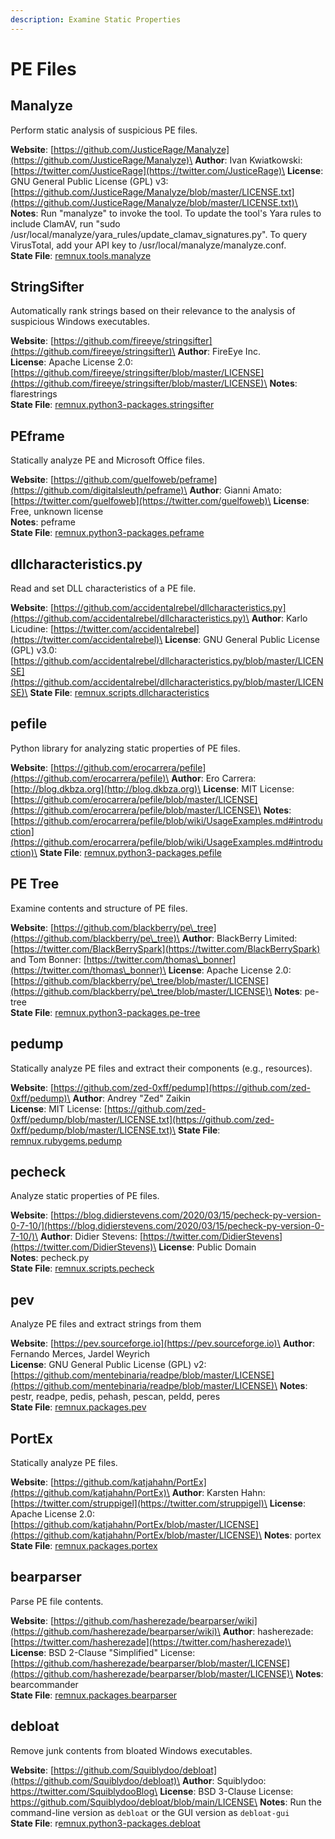```yaml
---
description: Examine Static Properties
---
```


# PE Files

## Manalyze

Perform static analysis of suspicious PE files.

**Website**: [https://github.com/JusticeRage/Manalyze](https://github.com/JusticeRage/Manalyze)\
**Author**: Ivan Kwiatkowski: [https://twitter.com/JusticeRage](https://twitter.com/JusticeRage)\
**License**: GNU General Public License (GPL) v3: [https://github.com/JusticeRage/Manalyze/blob/master/LICENSE.txt](https://github.com/JusticeRage/Manalyze/blob/master/LICENSE.txt)\
**Notes**: Run "manalyze" to invoke the tool. To update the tool's Yara rules to include ClamAV, run "sudo /usr/local/manalyze/yara\_rules/update\_clamav\_signatures.py". To query VirusTotal, add your API key to /usr/local/manalyze/manalyze.conf.\
**State File**: [remnux.tools.manalyze](https://github.com/REMnux/salt-states/blob/master/remnux/tools/manalyze.sls)

## StringSifter

Automatically rank strings based on their relevance to the analysis of suspicious Windows executables.

**Website**: [https://github.com/fireeye/stringsifter](https://github.com/fireeye/stringsifter)\
**Author**: FireEye Inc.\
**License**: Apache License 2.0: [https://github.com/fireeye/stringsifter/blob/master/LICENSE](https://github.com/fireeye/stringsifter/blob/master/LICENSE)\
**Notes**: flarestrings\
**State File**: [remnux.python3-packages.stringsifter](https://github.com/REMnux/salt-states/blob/master/remnux/python3-packages/stringsifter.sls)

## PEframe

Statically analyze PE and Microsoft Office files.

**Website**: [https://github.com/guelfoweb/peframe](https://github.com/digitalsleuth/peframe)\
**Author**: Gianni Amato: [https://twitter.com/guelfoweb](https://twitter.com/guelfoweb)\
**License**: Free, unknown license\
**Notes**: peframe\
**State File**: [remnux.python3-packages.peframe](https://github.com/REMnux/salt-states/blob/master/remnux/python3-packages/peframe.sls)

## dllcharacteristics.py <a href="#dllcharacteristics" id="dllcharacteristics"></a>

Read and set DLL characteristics of a PE file.

**Website**: [https://github.com/accidentalrebel/dllcharacteristics.py](https://github.com/accidentalrebel/dllcharacteristics.py)\
**Author**: Karlo Licudine: [https://twitter.com/accidentalrebel](https://twitter.com/accidentalrebel)\
**License**: GNU General Public License (GPL) v3.0: [https://github.com/accidentalrebel/dllcharacteristics.py/blob/master/LICENSE](https://github.com/accidentalrebel/dllcharacteristics.py/blob/master/LICENSE)\
**State File**: [remnux.scripts.dllcharacteristics](https://github.com/REMnux/salt-states/blob/master/remnux/scripts/dllcharacteristics.sls)

## pefile

Python library for analyzing static properties of PE files.

**Website**: [https://github.com/erocarrera/pefile](https://github.com/erocarrera/pefile)\
**Author**: Ero Carrera: [http://blog.dkbza.org](http://blog.dkbza.org)\
**License**: MIT License: [https://github.com/erocarrera/pefile/blob/master/LICENSE](https://github.com/erocarrera/pefile/blob/master/LICENSE)\
**Notes**: [https://github.com/erocarrera/pefile/blob/wiki/UsageExamples.md#introduction](https://github.com/erocarrera/pefile/blob/wiki/UsageExamples.md#introduction)\
**State File**: [remnux.python3-packages.pefile](https://github.com/REMnux/salt-states/blob/master/remnux/python3-packages/pefile.sls)

## PE Tree

Examine contents and structure of PE files.

**Website**: [https://github.com/blackberry/pe\_tree](https://github.com/blackberry/pe\_tree)\
**Author**: BlackBerry Limited: [https://twitter.com/BlackBerrySpark](https://twitter.com/BlackBerrySpark) and Tom Bonner: [https://twitter.com/thomas\_bonner](https://twitter.com/thomas\_bonner)\
**License**: Apache License 2.0: [https://github.com/blackberry/pe\_tree/blob/master/LICENSE](https://github.com/blackberry/pe\_tree/blob/master/LICENSE)\
**Notes**: pe-tree\
**State File**: [remnux.python3-packages.pe-tree](https://github.com/REMnux/salt-states/blob/master/remnux/python3-packages/pe-tree.sls)

## pedump

Statically analyze PE files and extract their components (e.g., resources).

**Website**: [https://github.com/zed-0xff/pedump](https://github.com/zed-0xff/pedump)\
**Author**: Andrey "Zed" Zaikin\
**License**: MIT License: [https://github.com/zed-0xff/pedump/blob/master/LICENSE.txt](https://github.com/zed-0xff/pedump/blob/master/LICENSE.txt)\
**State File**: [remnux.rubygems.pedump](https://github.com/REMnux/salt-states/blob/master/remnux/rubygems/pedump.sls)

## pecheck

Analyze static properties of PE files.

**Website**: [https://blog.didierstevens.com/2020/03/15/pecheck-py-version-0-7-10/](https://blog.didierstevens.com/2020/03/15/pecheck-py-version-0-7-10/)\
**Author**: Didier Stevens: [https://twitter.com/DidierStevens](https://twitter.com/DidierStevens)\
**License**: Public Domain\
**Notes**: pecheck.py\
**State File**: [remnux.scripts.pecheck](https://github.com/REMnux/salt-states/blob/master/remnux/scripts/pecheck.sls)

## pev

Analyze PE files and extract strings from them

**Website**: [https://pev.sourceforge.io](https://pev.sourceforge.io)\
**Author**: Fernando Merces, Jardel Weyrich\
**License**: GNU General Public License (GPL) v2: [https://github.com/mentebinaria/readpe/blob/master/LICENSE](https://github.com/mentebinaria/readpe/blob/master/LICENSE)\
**Notes**: pestr, readpe, pedis, pehash, pescan, peldd, peres\
**State File**: [remnux.packages.pev](https://github.com/REMnux/salt-states/blob/master/remnux/packages/pev.sls)

## PortEx

Statically analyze PE files.

**Website**: [https://github.com/katjahahn/PortEx](https://github.com/katjahahn/PortEx)\
**Author**: Karsten Hahn: [https://twitter.com/struppigel](https://twitter.com/struppigel)\
**License**: Apache License 2.0: [https://github.com/katjahahn/PortEx/blob/master/LICENSE](https://github.com/katjahahn/PortEx/blob/master/LICENSE)\
**Notes**: portex\
**State File**: [remnux.packages.portex](https://github.com/REMnux/salt-states/blob/master/remnux/packages/portex.sls)

## bearparser

Parse PE file contents.

**Website**: [https://github.com/hasherezade/bearparser/wiki](https://github.com/hasherezade/bearparser/wiki)\
**Author**: hasherezade: [https://twitter.com/hasherezade](https://twitter.com/hasherezade)\
**License**: BSD 2-Clause "Simplified" License: [https://github.com/hasherezade/bearparser/blob/master/LICENSE](https://github.com/hasherezade/bearparser/blob/master/LICENSE)\
**Notes**: bearcommander\
**State File**: [remnux.packages.bearparser](https://github.com/REMnux/salt-states/blob/master/remnux/packages/bearparser.sls)

## debloat

Remove junk contents from bloated Windows executables.

**Website**: [https://github.com/Squiblydoo/debloat](https://github.com/Squiblydoo/debloat)\
**Author**: Squiblydoo: https://twitter.com/SquiblydooBlog\
**License**: BSD 3-Clause License: https://github.com/Squiblydoo/debloat/blob/main/LICENSE\
**Notes**: Run the command-line version as `debloat` or the GUI version as `debloat-gui`\
**State File**: r[emnux.python3-packages.debloat](https://github.com/REMnux/salt-states/blob/master/remnux/python3-packages/debloat.sls)
